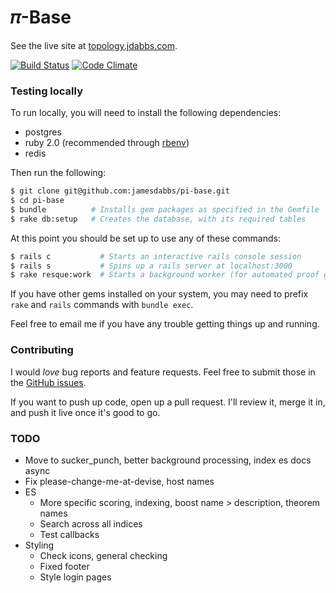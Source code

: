 # 𝜋-Base

See the live site at [topology.jdabbs.com](http://topology.jdabbs.com).

[![Build Status](https://travis-ci.org/jamesdabbs/pi-base.png)](https://travis-ci.org/jamesdabbs/pi-base)
[![Code Climate](https://codeclimate.com/github/jamesdabbs/pi-base.png)](https://codeclimate.com/github/jamesdabbs/pi-base)

### Testing locally

To run locally, you will need to install the following dependencies:

* postgres
* ruby 2.0 (recommended through [rbenv](https://github.com/sstephenson/rbenv/))
* redis

Then run the following:

```bash
$ git clone git@github.com:jamesdabbs/pi-base.git
$ cd pi-base
$ bundle          # Installs gem packages as specified in the Gemfile
$ rake db:setup   # Creates the database, with its required tables
```

At this point you should be set up to use any of these commands:

```bash
$ rails c           # Starts an interactive rails console session
$ rails s           # Spins up a rails server at localhost:3000
$ rake resque:work  # Starts a background worker (for automated proof generation, etc.)
```

If you have other gems installed on your system, you may need to prefix `rake` and `rails` commands with `bundle exec`.

Feel free to email me if you have any trouble getting things up and running.

### Contributing

I would _love_ bug reports and feature requests. Feel free to submit those in the [GitHub issues](https://github.com/jamesdabbs/pi-base/issues).

If you want to push up code, open up a pull request. I'll review it, merge it in, and push it live once it's good to go.

### TODO

* Move to sucker_punch, better background processing, index es docs async
* Fix please-change-me-at-devise, host names
* ES
  - More specific scoring, indexing, boost name > description, theorem names
  - Search across all indices
  - Test callbacks
* Styling
  - Check icons, general checking
  - Fixed footer
  - Style login pages
